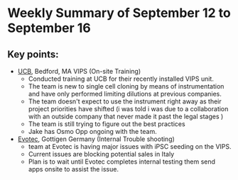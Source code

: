 # Weekly Summary of September 12 to September 16

## Key points:
- [UCB](https://advancedinstruments.lightning.force.com/lightning/r/Account/0014x00000sbcaRAAQ/view), Bedford, MA VIPS (On-site Training)
  - Conducted training at UCB for their recently installed VIPS unit.
  - The team is new to single cell cloning by means of instrumentation and have only performed limiting dilutions at previous companies.
  - The team doesn't expect to use the instrument right away as their project priorities have shifted (i was told i was due to a collaboration with an outside company that never made it past the legal stages )
  - The team is still trying to figure out the best practices
  - Jake has Osmo Opp ongoing with the team.
- [Evotec](https://advancedinstruments.lightning.force.com/lightning/r/Account/0014x00000sbcxFAAQ/view), Gottigen Germany (Internal Trouble shooting)
  - team at Evotec is having major issues with iPSC seeding on the VIPS.
  - Current issues are blocking potential sales in Italy
  - Plan is to wait until Evotec completes internal testing them send apps onsite to assist the issue.
